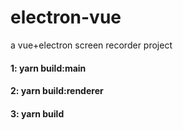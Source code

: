 # electron-vue
a vue+electron screen recorder project
#### 1: yarn build:main

#### 2: yarn build:renderer

#### 3: yarn build
